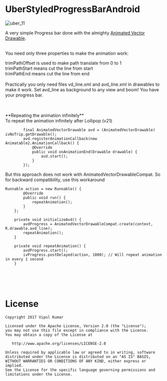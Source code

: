 # UberStyledProgressBarAndroid

![uber_11](https://cloud.githubusercontent.com/assets/6247940/21677083/8cbe5be4-d35e-11e6-9118-97247567f6f9.gif)


A very simple Progress bar done with the almighty <a href="https://developer.android.com/reference/android/graphics/drawable/AnimatedVectorDrawable.html">Animated Vector Drawable</a>.</br><br>

You need only three properties to make the animation work:


trimPathOffset is used to make path translate from 0 to 1</br>
trimPathStart means cut the line from start</br>
trimPathEnd means cut the line from end</br>
</br>
Practically you only need files vd_line.xml and avd_line.xml in drawables to make it work. Set avd_line as background to any view and boom! You have your progress bar. 


</br>
</br>
**Repeating the animation infinitely**
</br>
To repeat the animation infinitely after Lollipop (v21)

```
        final AnimatedVectorDrawable avd = (AnimatedVectorDrawable) ivNoTrip.getDrawable();
        avd.registerAnimationCallback(new Animatable2.AnimationCallback() {
            @Override
            public void onAnimationEnd(Drawable drawable) {
                avd.start();
            }
        });
```


But this approach does not work with AnimatedVectorDrawableCompat. So for backward compatibility, use this workaround

```
Runnable action = new Runnable() {
        @Override
        public void run() {
            repeatAnimation();
        }
    };

    private void initializeAvd() {
        avdProgress = AnimatedVectorDrawableCompat.create(context, R.drawable.avd_line);
        repeatAnimation();
    }

    private void repeatAnimation() {
        avdProgress.start();
        ivProgress.postDelayed(action, 1000); // Will repeat animation in every 1 second
    }
```

</br>
</br>
</br>

# **License**
```
Copyright 2017 Vipul Kumar

Licensed under the Apache License, Version 2.0 (the "License");
you may not use this file except in compliance with the License.
You may obtain a copy of the License at

   http://www.apache.org/licenses/LICENSE-2.0

Unless required by applicable law or agreed to in writing, software
distributed under the License is distributed on an "AS IS" BASIS,
WITHOUT WARRANTIES OR CONDITIONS OF ANY KIND, either express or implied.
See the License for the specific language governing permissions and
limitations under the License.
```





